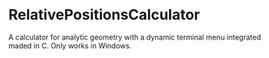 # RelativePositionsCalculator
A calculator for analytic geometry with a dynamic terminal menu integrated maded in C. Only works in Windows.